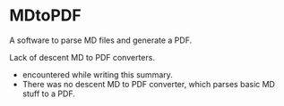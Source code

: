 # MDtoPDF
A software to parse MD files and generate a PDF. 

Lack of descent MD to PDF converters. 
* encountered while writing this summary. 
* There was no descent MD to PDF converter, which parses basic MD stuff to a PDF. 
